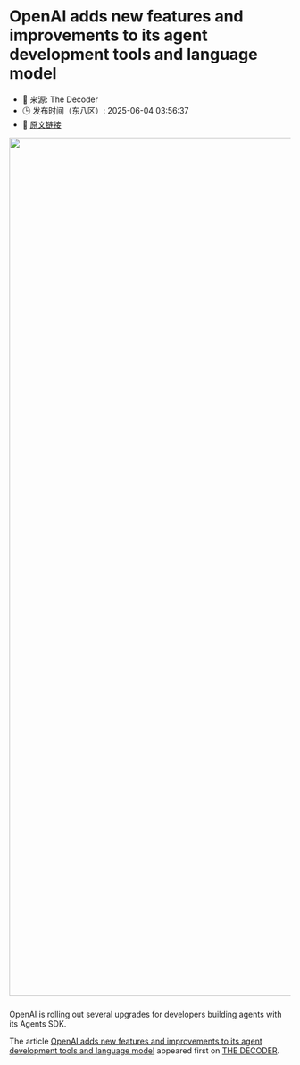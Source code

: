 # OpenAI adds new features and improvements to its agent development tools and language model
- 📅 来源: The Decoder
- 🕒 发布时间（东八区）: 2025-06-04 03:56:37
- 🔗 [原文链接](https://the-decoder.com/openai-adds-new-features-and-improvements-to-its-agent-development-tools-and-language-model/)

<p><img alt="" class="attachment-full size-full wp-post-image" height="1024" src="https://the-decoder.com/wp-content/uploads/2025/05/openai_chatgpt_logo-2.png" style="height: auto; margin-bottom: 10px;" width="1536" /></p>
<p>        OpenAI is rolling out several upgrades for developers building agents with its Agents SDK.</p>
<p>The article <a href="https://the-decoder.com/openai-adds-new-features-and-improvements-to-its-agent-development-tools-and-language-model/">OpenAI adds new features and improvements to its agent development tools and language model</a> appeared first on <a href="https://the-decoder.com">THE DECODER</a>.</p>